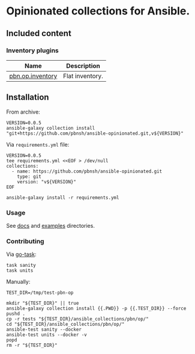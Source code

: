 # Opinionated collections for Ansible.

## Included content

### Inventory plugins

| Name                                                                                           | Description     |
|------------------------------------------------------------------------------------------------|-----------------|
| [pbn.op.inventory](https://github.com/pbnsh/ansible-opinionated/tree/master/docs/inventory.md) | Flat inventory. |


## Installation

From archive:

```
VERSION=0.0.5
ansible-galaxy collection install "git+https://github.com/pbnsh/ansible-opinionated.git,v${VERSION}"
```

Via `requirements.yml` file:

```
VERSION=0.0.5
tee requirements.yml <<EOF > /dev/null
collections:
  - name: https://github.com/pbnsh/ansible-opinionated.git
    type: git
    version: "v${VERSION}"
EOF

ansible-galaxy install -r requirements.yml
```

### Usage

See [docs](https://github.com/pbnsh/ansible-opinionated/tree/master/docs) and [examples](https://github.com/pbnsh/ansible-opinionated/tree/master/examples) directories.

### Contributing

Via [go-task](https://github.com/go-task/task):

```
task sanity
task units
```

Manually:

```
TEST_DIR=/tmp/test-pbn-op

mkdir "${TEST_DIR}" || true
ansible-galaxy collection install {{.PWD}} -p {{.TEST_DIR}} --force
pushd .
cp -r tests "${TEST_DIR}/ansible_collections/pbn/op/"
cd "${TEST_DIR}/ansible_collections/pbn/op/"
ansible-test sanity --docker
ansible-test units --docker -v
popd
rm -r "${TEST_DIR}"
```

